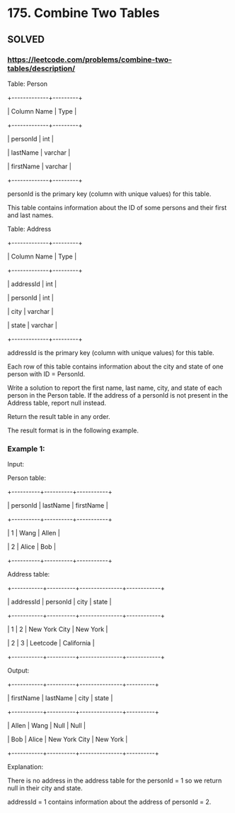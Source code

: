# 175. Combine Two Tables

## SOLVED
### https://leetcode.com/problems/combine-two-tables/description/
Table: Person





+-------------+---------+

| Column Name | Type    |

+-------------+---------+

| personId    | int     |

| lastName    | varchar |

| firstName   | varchar |

+-------------+---------+

personId is the primary key (column with unique values) for this table.

This table contains information about the ID of some persons and their first and last names.









Table: Address





+-------------+---------+

| Column Name | Type    |

+-------------+---------+

| addressId   | int     |

| personId    | int     |

| city        | varchar |

| state       | varchar |

+-------------+---------+

addressId is the primary key (column with unique values) for this table.

Each row of this table contains information about the city and state of one person with ID = PersonId.









Write a solution to report the first name, last name, city, and state of each person in the Person table. If the address of a personId is not present in the Address table, report null instead.



Return the result table in any order.



The result format is in the following example.





### Example 1:





Input: 

Person table:

+----------+----------+-----------+

| personId | lastName | firstName |

+----------+----------+-----------+

| 1        | Wang     | Allen     |

| 2        | Alice    | Bob       |

+----------+----------+-----------+

Address table:

+-----------+----------+---------------+------------+

| addressId | personId | city          | state      |

+-----------+----------+---------------+------------+

| 1         | 2        | New York City | New York   |

| 2         | 3        | Leetcode      | California |

+-----------+----------+---------------+------------+


Output: 

+-----------+----------+---------------+----------+

| firstName | lastName | city          | state    |

+-----------+----------+---------------+----------+

| Allen     | Wang     | Null          | Null     |

| Bob       | Alice    | New York City | New York |

+-----------+----------+---------------+----------+



Explanation: 

There is no address in the address table for the personId = 1 so we return null in their city and state.

addressId = 1 contains information about the address of personId = 2.



